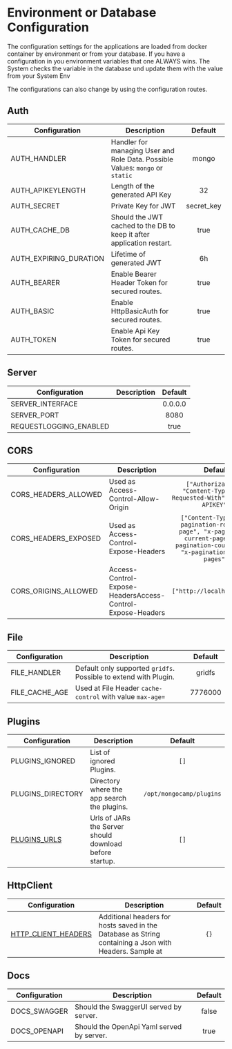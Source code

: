 # Environment or Database Configuration

The configuration settings for the applications are loaded from docker container by environment or from your database.
If you have a configuration in you environment variables that one ALWAYS wins. The System checks the variable in the database und update them with the value from your System Env

The configurations can also change by using the configuration routes.

## Auth

| Configuration          | Description                                                                   |  Default   |
|------------------------|-------------------------------------------------------------------------------|:----------:|
| AUTH_HANDLER           | Handler for managing User and Role Data. Possible Values: `mongo` or `static` |   mongo    |
| AUTH_APIKEYLENGTH      | Length of the generated API Key                                               |     32     |
| AUTH_SECRET            | Private Key for JWT                                                           | secret_key |
| AUTH_CACHE_DB          | Should the JWT cached to the DB to keep it after application restart.         |    true    |
| AUTH_EXPIRING_DURATION | Lifetime of generated JWT                                                     |     6h     |
| AUTH_BEARER            | Enable Bearer Header Token for secured routes.                                |    true    |
| AUTH_BASIC             | Enable HttpBasicAuth for secured routes.                                      |    true    |
| AUTH_TOKEN             | Enable Api Key Token for secured routes.                                      |    true    |

## Server

| Configuration          | Description | Default |
|------------------------|-------------|:-------:|
| SERVER_INTERFACE       |             | 0.0.0.0 |
| SERVER_PORT            |             |  8080   |
| REQUESTLOGGING_ENABLED |             |  true   |

## CORS

| Configuration         | Description                                                |                                                               Default                                                                |
|-----------------------|------------------------------------------------------------|:------------------------------------------------------------------------------------------------------------------------------------:|
| CORS_HEADERS_ALLOWED  | Used as Access-Control-Allow-Origin                        |                               `["Authorization", "Content-Type", "X-Requested-With", "X-AUTH-APIKEY"]`                               |
| CORS_HEADERS_EXPOSED  | Used as Access-Control-Expose-Headers                      | `["Content-Type", "x-pagination-rows-per-page", "x-pagination-current-page", "x-pagination-count-rows", "x-pagination-count-pages"]` |
| CORS_ORIGINS_ALLOWED  | Access-Control-Expose-HeadersAccess-Control-Expose-Headers |                                                     `["http://localhost:8080"]`                                                      |

## File

| Configuration  | Description                                                      | Default  |
|----------------|------------------------------------------------------------------|:--------:|
| FILE_HANDLER   | Default only supported `gridfs`. Possible to extend with Plugin. |  gridfs  |
| FILE_CACHE_AGE | Used at File Header `cache-control` with value `max-age=`        | 7776000  |

## Plugins

| Configuration                              | Description                                             |         Default          |
|--------------------------------------------|---------------------------------------------------------|:------------------------:|
| PLUGINS_IGNORED                            | List of ignored Plugins.                                |          `[]`            |
| PLUGINS_DIRECTORY                          | Directory where the app search the plugins.             | `/opt/mongocamp/plugins` |
| [PLUGINS_URLS](properties/plugins-urls.md) | Urls of JARs the Server should download before startup. | `[]`                     |

## HttpClient

| Configuration                                            | Description                                                                                            | Default |
|----------------------------------------------------------|--------------------------------------------------------------------------------------------------------|:-------:|
| [HTTP_CLIENT_HEADERS](properties/http-client-headers.md) | Additional headers for hosts saved in the Database as String containing a Json with Headers. Sample at |  `{}`   |

## Docs

| Configuration | Description                               | Default |
|---------------|-------------------------------------------|:-------:|
| DOCS_SWAGGER  | Should the SwaggerUI served by server.    |  false  |
| DOCS_OPENAPI  | Should the OpenApi Yaml served by server. |  true   |
